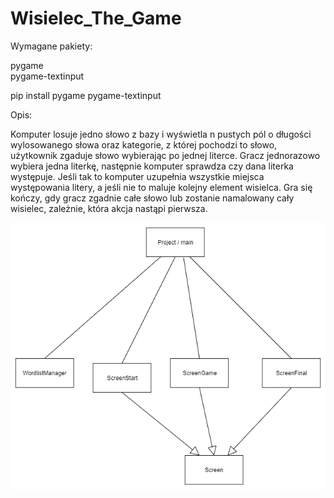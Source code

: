 # Wisielec_The_Game


Wymagane pakiety:

pygame\
pygame-textinput

pip install pygame pygame-textinput

Opis:

Komputer losuje jedno słowo z bazy i wyświetla n pustych pól o długości wylosowanego słowa oraz kategorie, z której pochodzi to słowo, użytkownik zgaduje słowo wybierając po jednej literce. Gracz jednorazowo wybiera jedna literkę, następnie komputer sprawdza czy dana literka występuje. Jeśli tak to komputer uzupełnia wszystkie miejsca występowania litery, a jeśli nie to maluje kolejny element wisielca. Gra się kończy, gdy gracz zgadnie całe słowo lub zostanie namalowany cały wisielec, zależnie, która akcja nastąpi pierwsza. 



![plot](UML.png)